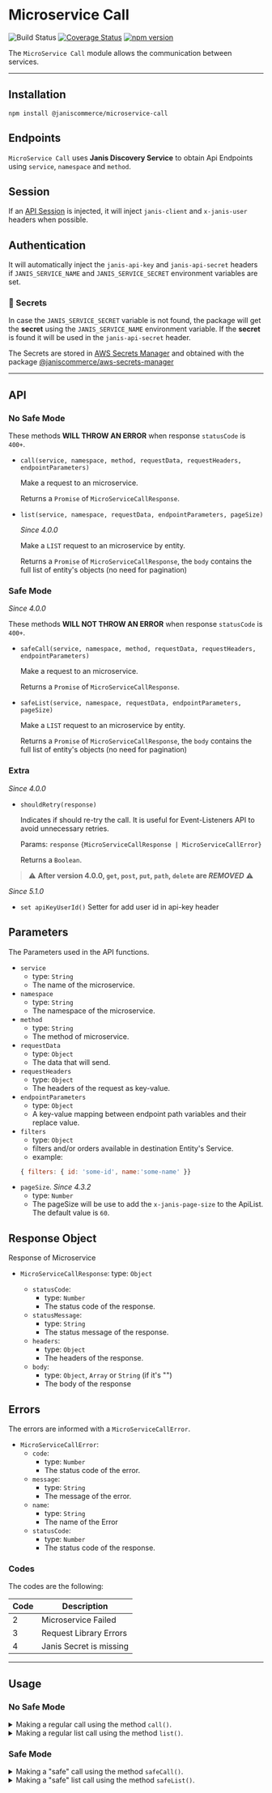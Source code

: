 # Microservice Call

![Build Status](https://github.com/janis-commerce/microservice-call/workflows/Build%20Status/badge.svg)
[![Coverage Status](https://coveralls.io/repos/github/janis-commerce/microservice-call/badge.svg?branch=master)](https://coveralls.io/github/janis-commerce/microservice-call?branch=master)
[![npm version](https://badge.fury.io/js/%40janiscommerce%2Fmicroservice-call.svg)](https://www.npmjs.com/package/@janiscommerce/microservice-call)

The `MicroService Call` module allows the communication between services.

---

## Installation

```
npm install @janiscommerce/microservice-call
```

## Endpoints

`MicroService Call` uses **Janis Discovery Service** to obtain Api Endpoints using `service`, `namespace` and `method`.

## Session
If an [API Session](https://www.npmjs.com/package/@janiscommerce/api-session) is injected, it will inject `janis-client` and `x-janis-user` headers when possible.

## Authentication
It will automatically inject the `janis-api-key` and `janis-api-secret` headers if `JANIS_SERVICE_NAME` and `JANIS_SERVICE_SECRET` environment variables are set.

### 🔑 Secrets
In case the `JANIS_SERVICE_SECRET` variable is not found, the package will get the **secret** using the `JANIS_SERVICE_NAME` environment variable.
If the **secret** is found it will be used in the `janis-api-secret` header.

The Secrets are stored in [AWS Secrets Manager](https://aws.amazon.com/secrets-manager) and obtained with the package [@janiscommerce/aws-secrets-manager](https://www.npmjs.com/package/@janiscommerce/aws-secrets-manager)

---

## API

### No Safe Mode

These methods **WILL THROW AN ERROR** when response `statusCode` is `400+`.

* `call(service, namespace, method, requestData, requestHeaders, endpointParameters)`

	Make a request to an microservice.

	Returns a `Promise` of `MicroServiceCallResponse`.

* `list(service, namespace, requestData, endpointParameters, pageSize)`

	_Since 4.0.0_

	Make a `LIST` request to an microservice by entity.

	Returns a `Promise` of `MicroServiceCallResponse`, the `body` contains the full list of entity's objects (no need for pagination)

### Safe Mode

_Since 4.0.0_

These methods **WILL NOT THROW AN ERROR** when response `statusCode` is `400+`.

* `safeCall(service, namespace, method, requestData, requestHeaders, endpointParameters)`

	Make a request to an microservice.

	Returns a `Promise` of `MicroServiceCallResponse`.

* `safeList(service, namespace, requestData, endpointParameters, pageSize)`

	Make a `LIST` request to an microservice by entity.

	Returns a `Promise` of `MicroServiceCallResponse`, the `body` contains the full list of entity's objects (no need for pagination)

### Extra

_Since 4.0.0_

* `shouldRetry(response)`

	Indicates if should re-try the call. It is useful for Event-Listeners API to avoid unnecessary retries.

	Params: `response` `{MicroServiceCallResponse | MicroServiceCallError}`

	Returns a `Boolean`.

> :warning: **After version 4.0.0, `get`, `post`, `put`, `path`, `delete` are *REMOVED***  :warning:

_Since 5.1.0_

* `set apiKeyUserId()`
	Setter for add user id in api-key header

## Parameters

The Parameters used in the API functions.

* `service`
	* type: `String`
	* The name of the microservice.
* `namespace`
	* type: `String`
	* The namespace of the microservice.
* `method`
	* type: `String`
	* The method of microservice.
* `requestData`
	* type: `Object`
	* The data that will send.
* `requestHeaders`
	* type: `Object`
	* The headers of the request as key-value.
* `endpointParameters`
	* type: `Object`
	* A key-value mapping between endpoint path variables and their replace value.
* `filters`
	* type: `Object`
	* filters and/or orders available in destination Entity's Service.
	* example:
	```js
	{ filters: { id: 'some-id', name:'some-name' }}
	```
* `pageSize`. _Since 4.3.2_
	* type: `Number`
	* The pageSize will be use to add the `x-janis-page-size` to the ApiList. The default value is `60`.

## Response Object

Response of Microservice

* `MicroServiceCallResponse`:
	type: `Object`

	* `statusCode`:
		* type: `Number`
		* The status code of the response.
	* `statusMessage`:
		* type: `String`
		* The status message of the response.
	* `headers`:
		* type: `Object`
		* The headers of the response.
	* `body`:
		* type: `Object`, `Array` or `String` (if it's "")
		* The body of the response

## Errors

The errors are informed with a `MicroServiceCallError`.

* `MicroServiceCallError`:
	* `code`:
		* type: `Number`
		* The status code of the error.
	* `message`:
		* type: `String`
		* The message of the error.
	* `name`:
		* type: `String`
		* The name of the Error
	* `statusCode`:
		* type: `Number`
		* The status code of the response.

### Codes

The codes are the following:

| Code | Description |
|-----|-----------------------------|
| 2 | Microservice Failed |
| 3 | Request Library Errors |
| 4 | Janis Secret is missing |

---

## Usage

### No Safe Mode

<details>
	<summary>Making a regular call using the method <code>call()</code>.</summary>

```javascript
const MicroServiceCall = require('@janiscommerce/microservice-call');

const ms = new MicroServiceCall();

// Make a GET request to ms "sac" with the namespace "claim-type" and method "get".
try {
	const response = await ms.call('sac', 'claim-type', 'get', null, null, {
		foo: 'bar'
	});
	/*
		Response example
		{
			headers: {}, // The headers of the response.
			statusCode: 200,
			statusMessage: 'Ok',
			body: {
				foo: 'bar',
				id: 'foo-id',
				other: 100
			}
		}
	*/

} catch(error){
	/*
		Error Response Example:
		{
			name: 'MicroServiceCallError'
			message: 'Could not found claim',
			code: 2,
			statusCode: 404
		}
	*/

	if(ms.shouldRetry(error)) // false
		throw new Error('Should Retry')

	// Do something
}
```
</details>

<details>
	<summary>Making a regular list call using the method <code>list()</code>.</summary>

```javascript
const MicroServiceCall = require('@janiscommerce/microservice-call');

const ms = new MicroServiceCall();

// Make a LIST request to ms "catalog" with the namespace "brand" with status filter
try {
	const filters = {
		status: 'active'
	};

	const response = await ms.list('catalog', 'brand', { filters });
	/*
		Response example
		{
			headers: {}, // The headers of the response.
			statusCode: 200,
			statusMessage: 'Ok',
			body: [
				{
					id: 'brand-1',
					referenceId: 'reference-id-1',
					name: 'Brand One'
				},
				{
					id: 'brand-2',
					referenceId: 'reference-id-2',
					name: 'Brand Two'
				},
				// 1997 objects ...
				{
					id: 'brand-2000',
					referenceId: 'reference-id-2000',
					name: 'Brand Two Thousands'
				}
			]
		}
	*/

} catch(err){
	/*
		Error Response Example:
		{
			name: 'MicroServiceCallError'
			message: 'Database Fails',
			code: 2,
			statusCode: 500
		}
	*/

	if(ms.shouldRetry(error)) // true
		throw new Error('Service Call Fails. Should Retry')

	// Do something
}
```

</details>

### Safe Mode

<details>
	<summary>Making a "safe" call using the method <code>safeCall()</code>.</summary>

```javascript
const MicroServiceCall = require('@janiscommerce/microservice-call');

const ms = new MicroServiceCall();

// Make a GET request to ms "pricing" with the namespace "base-price" and method "get".

const response = await ms.safeCall('pricing', 'base-price', 'get', null, null, {
	foo: 'bar'
});
/*
	Response example
	{
		headers: {}, // The headers of the response.
		statusCode: 504,
		statusMessage: null,
		body: {
			message: 'Timeout'
		}
	}
*/

if(ms.shouldRetry(response)) // true
	throw new Error('Should Retry')

// Do something


// Make a POST request to ms "wms" with the namespace "stock" and method "post".

const response = await ms.safeCall('wms', 'stock', 'post', { name: 'stock-1', quantity: 1 });
/*
	Response example
	{
		headers: {}, // The headers of the response.
		statusCode: 200,
			statusMessage: 'Ok',
			body: {
				id: 'stock-id-1'
			}
	}
*/

if(ms.shouldRetry(response)) // false
	throw new Error('Should Retry')

// Do something

```

</details>

<details>
	<summary>Making a "safe" list call using the method <code>safeList()</code>.</summary>


```javascript
const MicroServiceCall = require('@janiscommerce/microservice-call');

const ms = new MicroServiceCall();

// Make a LIST request to ms "commerce" with the namespace "seller" with status filter

const filters = {
	status: 'active'
};

const response = await ms.safeList('commerce', 'seller', { filters });
/*
	Response example
	{
		headers: {}, // The headers of the response.
		statusCode: 200,
		statusMessage: 'Ok',
		body: [
			{
				id: 'seller-1',
				referenceId: 'reference-id-1',
				name: 'Seller One'
			},
			{
				id: 'seller-2',
				referenceId: 'reference-id-2',
				name: 'Seller Two'
			},
			// 1997 objects ...
			{
				id: 'seller-2000',
				referenceId: 'reference-id-2000',
				name: 'Seller Two Thousands'
			}
		]
	}
*/

if(ms.shouldRetry(error)) // false
	throw new Error('Service Call Fails. Should Retry')

// Do something

```
</details>